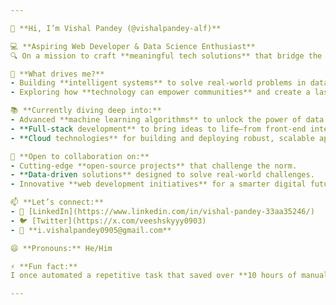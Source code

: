 ```yaml
---

👋 **Hi, I’m Vishal Pandey (@vishalpandey-alf)**  

💻 **Aspiring Web Developer & Data Science Enthusiast**  
🔍 On a mission to craft **meaningful tech solutions** that bridge the gap between creativity and functionality.  

🌟 **What drives me?**  
- Building **intelligent systems** to solve real-world problems in data science, analytics, and web development.  
- Exploring how **technology can empower communities** and create a lasting impact.  

📚 **Currently diving deep into:**  
- Advanced **machine learning algorithms** to unlock the power of data.  
- **Full-stack development** to bring ideas to life—from front-end interfaces to scalable back-end systems.  
- **Cloud technologies** for building and deploying robust, scalable applications.  

🤝 **Open to collaboration on:**  
- Cutting-edge **open-source projects** that challenge the norm.  
- **Data-driven solutions** designed to solve real-world challenges.  
- Innovative **web development initiatives** for a smarter digital future.  

📫 **Let’s connect:**  
- 💼 [LinkedIn](https://www.linkedin.com/in/vishal-pandey-33aa35246/)  
- 🐦 [Twitter](https://x.com/veeshskyyy0903)  
- 📧 **i.vishalpandey0905@gmail.com**  

😄 **Pronouns:** He/Him  

⚡ **Fun fact:**  
I once automated a repetitive task that saved over **10 hours of manual effort every week**, sparking my obsession with making systems smarter, faster, and more efficient!  

---
```


